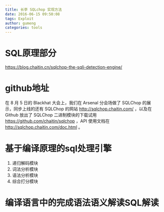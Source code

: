 ```yaml
---
title: 长亭 SQLchop 实现方法
date: 2016-06-15 09:50:08
tags: Exploit
author: gumeng
categories: tools
---
```






# SQL原理部分

https://blog.chaitin.cn/sqlchop-the-sqli-detection-engine/

# github地址

在 8 月 5 日的 Blackhat 大会上，我们在 Arsenal 分会场做了 SQLChop 的展示，同步上线的还有 SQLChop 的网站 http://sqlchop.chaitin.com/ ，以及在 Github 放出了 SQLChop 二进制模块的下载试用 https://github.com/chaitin/sqlchop ，API 使用文档在 http://sqlchop.chaitin.com/doc.html 。

# 基于编译原理的sql处理引擎


1. 递归解码模块
1. 词法分析模块
1. 语法分析模块
1. 综合打分模块

# 编译语言中的完成语法语义解读SQL解读





